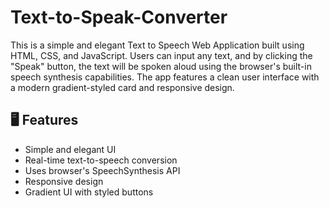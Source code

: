 # Text-to-Speak-Converter
This is a simple and elegant Text to Speech Web Application built using HTML, CSS, and JavaScript. Users can input any text, and by clicking the "Speak" button, the text will be spoken aloud using the browser's built-in speech synthesis capabilities. The app features a clean user interface with a modern gradient-styled card and responsive design.
## 🖥️ Features

- Simple and elegant UI
- Real-time text-to-speech conversion
- Uses browser's SpeechSynthesis API
- Responsive design
- Gradient UI with styled buttons
